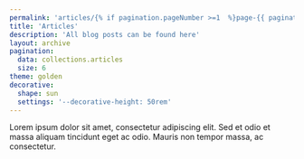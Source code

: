 ```yaml
---
permalink: 'articles/{% if pagination.pageNumber >=1  %}page-{{ pagination.pageNumber + 1 }}/{% endif %}index.html'
title: 'Articles'
description: 'All blog posts can be found here'
layout: archive
pagination:
  data: collections.articles
  size: 6
theme: golden
decorative:
  shape: sun
  settings: '--decorative-height: 50rem'
---
```


Lorem ipsum dolor sit amet, consectetur adipiscing elit. Sed et odio et massa aliquam tincidunt eget ac odio. Mauris non tempor massa, ac consectetur.
